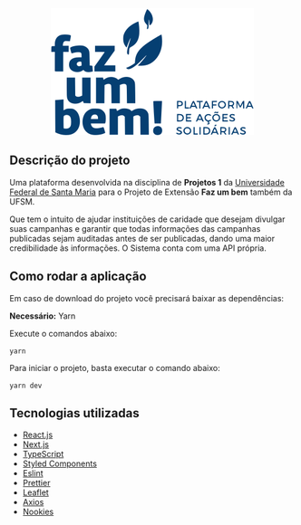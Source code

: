 <div align="center">
   <img alt="Faz um bem" src="https://raw.githubusercontent.com/Faz-um-bem/frontend/ed721fb4d69c8d8f4fbbb259b6eff4d57e796ce6/public/imgs/logo.svg" />
 </div>


## Descrição do projeto

Uma plataforma desenvolvida na disciplina de **Projetos 1** da [Universidade Federal de Santa Maria](https://www.ufsm.br) para o Projeto de Extensão **Faz um bem** também da UFSM.

Que tem o intuito de ajudar instituições de caridade que desejam divulgar suas campanhas e garantir que todas informações das campanhas publicadas sejam auditadas antes de ser publicadas, dando uma maior credibilidade às informações.
O Sistema conta com uma API própria.

## Como rodar a aplicação

Em caso de download do projeto você precisará baixar as dependências:

**Necessário:** Yarn

Execute o comandos abaixo:
```
yarn
```
Para iniciar o projeto, basta executar o comando abaixo:

```
yarn dev
```

## Tecnologias utilizadas

<ul>
  <li><a href="https://reactjs.org/" target="_blank">React.js</a></li>
  <li><a href="https://nextjs.org/" target="_blank">Next.js</a></li>
  <li><a href="https://www.typescriptlang.org/" target="_blank">TypeScript</a></li>
  <li><a href="https://styled-components.com/" target="_blank">Styled Components</a></li>
  <li><a href="https://eslint.org/" target="_blank">Eslint</a></li>
  <li><a href="https://prettier.io/" target="_blank">Prettier</a></li>
  <li><a href="https://react-leaflet.js.org/">Leaflet</a></li>
  <li><a href="https://axios-http.com/">Axios</a></li>
  <li><a href="https://github.com/maticzav/nookies">Nookies</a></li>
</ul>
